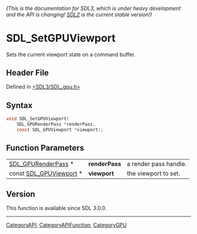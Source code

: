 ###### (This is the documentation for SDL3, which is under heavy development and the API is changing! [SDL2](https://wiki.libsdl.org/SDL2/) is the current stable version!)
# SDL_SetGPUViewport

Sets the current viewport state on a command buffer.

## Header File

Defined in [<SDL3/SDL_gpu.h>](https://github.com/libsdl-org/SDL/blob/main/include/SDL3/SDL_gpu.h)

## Syntax

```c
void SDL_SetGPUViewport(
    SDL_GPURenderPass *renderPass,
    const SDL_GPUViewport *viewport);
```

## Function Parameters

|                                            |                |                       |
| ------------------------------------------ | -------------- | --------------------- |
| [SDL_GPURenderPass](SDL_GPURenderPass) *   | **renderPass** | a render pass handle. |
| const [SDL_GPUViewport](SDL_GPUViewport) * | **viewport**   | the viewport to set.  |

## Version

This function is available since SDL 3.0.0.

----
[CategoryAPI](CategoryAPI), [CategoryAPIFunction](CategoryAPIFunction), [CategoryGPU](CategoryGPU)

